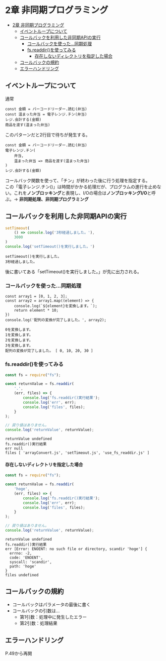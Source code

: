# 2章 非同期プログラミング

- [2章 非同期プログラミング](#2章-非同期プログラミング)
  - [イベントループについて](#イベントループについて)
  - [コールバックを利用した非同期APIの実行](#コールバックを利用した非同期apiの実行)
    - [コールバックを使った…同期処理](#コールバックを使った同期処理)
    - [fs.readdir()を使ってみる](#fsreaddirを使ってみる)
      - [存在しないディレクトリを指定した場合](#存在しないディレクトリを指定した場合)
  - [コールバックの規約](#コールバックの規約)
  - [エラーハンドリング](#エラーハンドリング)

## イベントループについて

通常
```
const 金額 = バーコードリーダー.読む(弁当) 
const 温まった弁当 = 電子レンジ.チン(弁当)
レジ.会計する(金額)
商品を渡す(温まった弁当)
```
このパターンだと2行目で待ちが発生する。


```
const 金額 = バーコードリーダー.読む(弁当)
電子レンジ.チン(
    弁当,
    温まった弁当 => 商品を渡す(温まった弁当)
)
レジ.会計する(金額)
```
コールバック関数を使って、「チン」が終わった後に行う処理を指定する。  
この「電子レンジ.チン()」は時間がかかる処理だが、プログラムの進行を止めない。これを**ノンブロッキング**と表現し、I/Oの場合は**ノンブロッキングI/O**と呼ぶ。→ **非同期処理、非同期プログラミング**

## コールバックを利用した非同期APIの実行

```js:setTimeout.js
setTimeout(
    () => console.log('3秒経過しました。'),
    3000
)
console.log('setTimeout()を実行しました。')
```

```
setTimeout()を実行しました。
3秒経過しました。
```
後に書いてある「setTimeout()を実行しました。」が先に出力される。

### コールバックを使った…同期処理

```
const array1 = [0, 1, 2, 3];
const array2 = array1.map((element) => {
    console.log(`${element}を変換します。`);
    return element * 10;
})
console.log('配列の変換が完了しました。', array2);
```

```
0を変換します。
1を変換します。
2を変換します。
3を変換します。
配列の変換が完了しました。 [ 0, 10, 20, 30 ]
```

### fs.readdir()を使ってみる

```fs:use_fs_readdir.js
const fs = require("fs");

const returnValue = fs.readdir(
    '.',
    (err, files) => {
        console.log('fs.readdir()実行結果');
        console.log('err', err);
        console.log('files', files);
    }
);

// 戻り値はありません。
console.log('returnValue', returnValue);
```

```
returnValue undefined
fs.readdir()実行結果
err null
files [ 'arrayConvert.js', 'setTimeout.js', 'use_fs_readdir.js' ]
```

#### 存在しないディレクトリを指定した場合

```js:not_found_dir.js
const fs = require("fs");

const returnValue = fs.readdir(
    'hoge',
    (err, files) => {
        console.log('fs.readdir()実行結果');
        console.log('err', err);
        console.log('files', files);
    }
);

// 戻り値はありません。
console.log('returnValue', returnValue);
```

```
returnValue undefined
fs.readdir()実行結果
err [Error: ENOENT: no such file or directory, scandir 'hoge'] {
  errno: -2,
  code: 'ENOENT',
  syscall: 'scandir',
  path: 'hoge'
}
files undefined
```

## コールバックの規約

- コールバックはパラメータの最後に書く
- コールバックの引数は…
  - 第1引数：処理中に発生したエラー
  - 第2引数：処理結果
  
## エラーハンドリング

P.49から再開